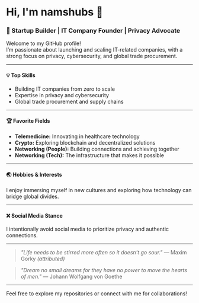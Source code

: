 # Hi, I'm namshubs 👋

### 🚀 Startup Builder | IT Company Founder | Privacy Advocate

Welcome to my GitHub profile!  
I’m passionate about launching and scaling IT-related companies, with a strong focus on privacy, cybersecurity, and global trade procurement.

---

#### 💡 **Top Skills**
- Building IT companies from zero to scale  
- Expertise in privacy and cybersecurity  
- Global trade procurement and supply chains  

---

#### 🏆 **Favorite Fields**
- **Telemedicine:** Innovating in healthcare technology  
- **Crypto:** Exploring blockchain and decentralized solutions  
- **Networking (People):** Building connections and achieving together  
- **Networking (Tech):** The infrastructure that makes it possible  

---

#### 🌏 **Hobbies & Interests**
I enjoy immersing myself in new cultures and exploring how technology can bridge global divides.

---

#### ❌ **Social Media Stance**
I intentionally avoid social media to prioritize privacy and authentic connections.

---

> *"Life needs to be stirred more often so it doesn't go sour."* — Maxim Gorky *(attributed)*

> *"Dream no small dreams for they have no power to move the hearts of men."* — Johann Wolfgang von Goethe

---

Feel free to explore my repositories or connect with me for collaborations!
